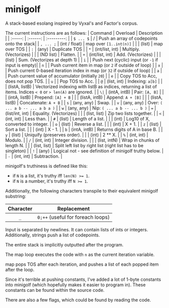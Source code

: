 # minigolf
A stack-based esolang inspired by Vyxal's and Factor's corpus.

The current instructions are as follows:
| Command | Overload | Description |
| :-----: | :------: | :---------: |
| `$ ... $` | / | Push an array of codepoints onto the stack|
| `, ... ;`     | (int / float)    | map over `[1..int(n)]` |
|         | (list)   | map over TOS |
| `:`     | (any)    | Duplicate TOS |
| `*`     | (int/list, int) | Multiply. (Vectorizes) |
|         | (ND list) | Flatten. |
| `+`     | (int/list, int) | Add. (Vectorizes) |
|         | (list) | Sum. (Vectorizes at depth 1) |
| `i`     |        | Push next (cyclic) input (or `-1` if input is empty)|
| `n`     |        | Push current item in map (or `2` if outside of loop) |
| `x`     |        | Push current 0-based iteration index in map (or `32` if outside of loop) |
| `a`     |        | Push current value of accumulator (initially `20`) |
| `e`     |        | Copy TOS to Acc, does not pop TOS. |
| `u`     |        | Pop TOS to Acc. |
| `@`     | (list, int) | Indexing: `a[b]` |
|         | (listA, listB) | Vectorized indexing with listB as indices, returning a list of items. Indices `< 0` or `> len(A)` are ignored. |
| `\|`     | (intA, intB) | Pair: `[A, B]` |
|         | (intA, listB) | Prepend: `[A] + B` |
|         | (listA, intB) | Append: `A + [B]` |
|         | (listA, listB) | Concatenate: `A + B` |
| `s`     | (any, any) | Swap. |
| `v`     | (any, any) | Over: `( ... a b -- ... a b a )` |
| `w`     | (any, any) | Nip: `( ... a b -- ... b )`
| `=`     | (list/int, int) | Equality. (Vectorizes) |
|         | (list, list) | Zip two lists together. |
| `<`     | (int, int) | Less than. |
| `#`     | (list) | Length of a list. |
|         | (int)  | Log10 of X, converted to integer. |
| `o`     | (list) | Reverse a list. |
|         | (int)  | X + 1. |
| `z`     | (list) | Sort a list. |
|         | (int)  | X - 1. |
| `b`     | (intA, intB) | Returns digits of A in base B. |
| `y`     | (list)     | Uniquify (preserves order). |
|         | (int)      | 2 ** X. |
| `%`     | (int, int) | Modulo. |
| `/`     | (int, int) | Integer division. |
|         | (list, intN) | Wrap in chunks of length N. |
|         | (list, list) | Split left list by right list (right list has to be singleton) |
| `!`     | (any)      | Logical not - see definition of minigolf truthy below. |
| `-`     | (int, int) | Subtraction. |

minigolf's truthiness is defined like this:
* if `N` is a list, it's truthy iff `len(N) >= 1`.
* if `N` is a number, it's truthy iff `N >= 1`.

Additionally, the following characters transpile to their equivalent minigolf substring:

| Character | Replacement |
| :-------: | :---------: |
| `_`       | `0;++` (useful for foreach loops) |

Input is separated by newlines. It can contain lists of ints or integers. Additionally, strings push a list of codepoints.

The entire stack is implicitly outputted after the program.

The map loop executes the code with `n` as the current iteration variable.

map pops TOS after each iteration, and pushes a list of each popped item after the loop.

Since it's terrible at pushing constants, I've added a lot of 1-byte constants into minigolf (which hopefully makes it easier to program in). These constants can be found within the source code.

There are also a few flags, which could be found by reading the code.
